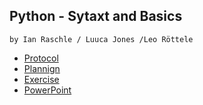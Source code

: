 ## Python - Sytaxt and Basics

`by Ian Raschle / Luuca Jones /Leo Röttele`

- [Protocol](./docs/README_PROTOCOL.md)
- [Plannign](./docs/README_PLANNING.md)
- [Exercise](./docs/README_EXERCISE.md)
- [PowerPoint](https://bbwch-my.sharepoint.com/:p:/g/personal/leo_roettele_lernende_bbw_ch/Ee69v7larEhBjQg43e-H6-gB9-qD5Rb7L-ITMFvC6QfMow)
